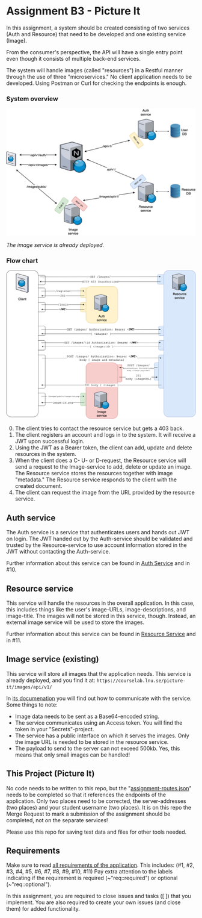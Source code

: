 # Assignment B3 - Picture It

In this assignment, a system should be created consisting of two services (Auth and Resource) that need to be developed and one existing service (Image).

From the consumer's perspective, the API will have a single entry point even though it consists of multiple back-end services.

The system will handle images (called "resources") in a Restful manner through the use of three "microservices." No client application needs to be developed. Using Postman or Curl for checking the endpoints is enough. 

### System overview

![Overall overview of the architecture](.readme/overall_architecture.png)

_The image service is already deployed._

### Flow chart

![Flow chart of the application](.readme/flow_chart.png)

0) The client tries to contact the resource service but gets a 403 back.
1) The client registers an account and logs in to the system. It will receive a JWT upon successful login.
2) Using the JWT as a Bearer token, the client can add, update and delete resources in the system.
3) When the client does a C- U- or D-request, the Resource service will send a request to the Image-service to add, delete or update an image. The Resource service stores the resources together with image "metadata." The Resource service responds to the client with the created document.
4) The client can request the image from the URL provided by the resource service.

## Auth service

The Auth service is a service that authenticates users and hands out JWT on login. The JWT handed out by the Auth-service should be validated and trusted by the Resource-service to use account information stored in the JWT without contacting the Auth-service.

Further information about this service can be found in [Auth Service](../../../../auth-service) and in #10.

## Resource service

This service will handle the resources in the overall application. In this case, this includes things like the user's image-URLs, image-descriptions, and image-title. The images will not be stored in this service, though. Instead, an external image service will be used to store the images. 

Further information about this service can be found in [Resource Service](../../../../resource-service) and in #11.

## Image service (existing)

This service will store all images that the application needs. This service is already deployed, and you find it at:
`https://courselab.lnu.se/picture-it/images/api/v1/`

In [its documenation](https://courselab.lnu.se/picture-it/images/api/v1/doc/) you will find out how to communicate with the service. Some things to note:

- Image data needs to be sent as a Base64-encoded string.
- The service communicates using an Access token. You will find the token in your "Secrets"-project.
- The service has a public interface on which it serves the images. Only the image URL is needed to be stored in the resource service.
- The payload to send to the server can not exceed 500kb. Yes, this means that only small images can be handled!

## This Project (Picture It)

No code needs to be written to this repo, but the "[assignment-routes.json](./assignment-routes.json)" needs to be completed so that it references the endpoints of the application. Only two places need to be corrected, the server-addresses (two places) and your student username (two places). It is on this repo the Merge Request to mark a submission of the assignment should be completed, not on the separate services!

Please use this repo for saving test data and files for other tools needed.

## Requirements

Make sure to read [all requirements of the application](../../issues/). This includes: (#1, #2, #3, #4, #5, #6, #7, #8, #9, #10, #11)
Pay extra attention to the labels indicating if the requirement is required (~"req::required") or optional (~"req::optional").

In this assignment, you are required to close issues and tasks ([ ]) that you implement. You are also required to create your own issues (and close them) for added functionality. 
